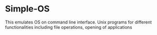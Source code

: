 # Simple-OS
This emulates OS on command line interface. Unix programs for different functionalities including file operations, opening of applications
